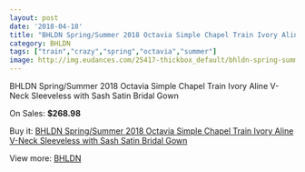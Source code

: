 ```yaml
---
layout: post
date: '2018-04-18'
title: "BHLDN Spring/Summer 2018 Octavia Simple Chapel Train Ivory Aline V-Neck Sleeveless with Sash Satin Bridal Gown"
category: BHLDN
tags: ["train","crazy","spring","octavia","summer"]
image: http://img.eudances.com/25417-thickbox_default/bhldn-spring-summer-2018-octavia-simple-chapel-train-ivory-aline-v-neck-sleeveless-with-sash-satin-bridal-gown.jpg
---
```

BHLDN Spring/Summer 2018 Octavia Simple Chapel Train Ivory Aline V-Neck Sleeveless with Sash Satin Bridal Gown

On Sales: **$268.98**
<a href="https://www.eudances.com/en/bhldn/8434-bhldn-spring-summer-2018-octavia-simple-chapel-train-ivory-aline-v-neck-sleeveless-with-sash-satin-bridal-gown.html"><amp-img layout="responsive" width="600" height="600" src="//img.eudances.com/25417-thickbox_default/bhldn-spring-summer-2018-octavia-simple-chapel-train-ivory-aline-v-neck-sleeveless-with-sash-satin-bridal-gown.jpg" alt="BHLDN Spring/Summer 2018 Octavia Simple Chapel Train Ivory Aline V-Neck Sleeveless with Sash Satin Bridal Gown 0" /></a>
<a href="https://www.eudances.com/en/bhldn/8434-bhldn-spring-summer-2018-octavia-simple-chapel-train-ivory-aline-v-neck-sleeveless-with-sash-satin-bridal-gown.html"><amp-img layout="responsive" width="600" height="600" src="//img.eudances.com/25422-thickbox_default/bhldn-spring-summer-2018-octavia-simple-chapel-train-ivory-aline-v-neck-sleeveless-with-sash-satin-bridal-gown.jpg" alt="BHLDN Spring/Summer 2018 Octavia Simple Chapel Train Ivory Aline V-Neck Sleeveless with Sash Satin Bridal Gown 1" /></a>
<a href="https://www.eudances.com/en/bhldn/8434-bhldn-spring-summer-2018-octavia-simple-chapel-train-ivory-aline-v-neck-sleeveless-with-sash-satin-bridal-gown.html"><amp-img layout="responsive" width="600" height="600" src="//img.eudances.com/25421-thickbox_default/bhldn-spring-summer-2018-octavia-simple-chapel-train-ivory-aline-v-neck-sleeveless-with-sash-satin-bridal-gown.jpg" alt="BHLDN Spring/Summer 2018 Octavia Simple Chapel Train Ivory Aline V-Neck Sleeveless with Sash Satin Bridal Gown 2" /></a>
<a href="https://www.eudances.com/en/bhldn/8434-bhldn-spring-summer-2018-octavia-simple-chapel-train-ivory-aline-v-neck-sleeveless-with-sash-satin-bridal-gown.html"><amp-img layout="responsive" width="600" height="600" src="//img.eudances.com/25420-thickbox_default/bhldn-spring-summer-2018-octavia-simple-chapel-train-ivory-aline-v-neck-sleeveless-with-sash-satin-bridal-gown.jpg" alt="BHLDN Spring/Summer 2018 Octavia Simple Chapel Train Ivory Aline V-Neck Sleeveless with Sash Satin Bridal Gown 3" /></a>
<a href="https://www.eudances.com/en/bhldn/8434-bhldn-spring-summer-2018-octavia-simple-chapel-train-ivory-aline-v-neck-sleeveless-with-sash-satin-bridal-gown.html"><amp-img layout="responsive" width="600" height="600" src="//img.eudances.com/25419-thickbox_default/bhldn-spring-summer-2018-octavia-simple-chapel-train-ivory-aline-v-neck-sleeveless-with-sash-satin-bridal-gown.jpg" alt="BHLDN Spring/Summer 2018 Octavia Simple Chapel Train Ivory Aline V-Neck Sleeveless with Sash Satin Bridal Gown 4" /></a>
<a href="https://www.eudances.com/en/bhldn/8434-bhldn-spring-summer-2018-octavia-simple-chapel-train-ivory-aline-v-neck-sleeveless-with-sash-satin-bridal-gown.html"><amp-img layout="responsive" width="600" height="600" src="//img.eudances.com/25418-thickbox_default/bhldn-spring-summer-2018-octavia-simple-chapel-train-ivory-aline-v-neck-sleeveless-with-sash-satin-bridal-gown.jpg" alt="BHLDN Spring/Summer 2018 Octavia Simple Chapel Train Ivory Aline V-Neck Sleeveless with Sash Satin Bridal Gown 5" /></a>

Buy it: [BHLDN Spring/Summer 2018 Octavia Simple Chapel Train Ivory Aline V-Neck Sleeveless with Sash Satin Bridal Gown](https://www.eudances.com/en/bhldn/8434-bhldn-spring-summer-2018-octavia-simple-chapel-train-ivory-aline-v-neck-sleeveless-with-sash-satin-bridal-gown.html "BHLDN Spring/Summer 2018 Octavia Simple Chapel Train Ivory Aline V-Neck Sleeveless with Sash Satin Bridal Gown")

View more: [BHLDN](https://www.eudances.com/en/124-bhldn "BHLDN")